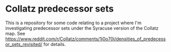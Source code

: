 # Collatz predecessor sets

This is a repository for some code relating to a project where I'm investigating predecessor sets under the Syracuse version of the Collatz map. See https://www.reddit.com/r/Collatz/comments/1j0o70j/densities_of_predecessor_sets_revisited/ for details.
